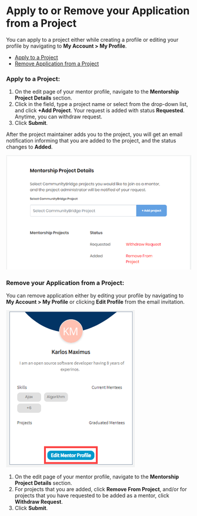 # Apply to or Remove your Application from a Project

You can apply to a project either while creating a profile or editing your profile by navigating to **My Account &gt; My Profile**.

* [Apply to a Project](apply-to-or-remove-your-application-from-a-project.md#apply-to-a-project)
* [Remove Application from a Project](apply-to-or-remove-your-application-from-a-project.md#remove-your-application-from-a-project)

### Apply to a Project:

1. On the edit page of your mentor profile, navigate to the **Mentorship Project Details** section.
2. Click in the field, type a project name or select from the drop-down list, and click **+Add Project**. Your request is added with status **Requested**. Anytime, you can withdraw request.
3. Click **Submit**.

After the project maintainer adds you to the project, you will get an email notification informing that you are added to the project, and the status changes to **Added**.

![](../../../../.gitbook/assets/mentorship-project-details-added-to-project.png)



### Remove your Application from a Project:

You can remove application either by editing your profile by navigating to **My Account &gt; My Profile** or clicking **Edit Profile** from the email invitation.

![](../../../../.gitbook/assets/edit-mentor-profile.png)

1. On the edit page of your mentor profile, navigate to the **Mentorship Project Details** section.
2. For projects that you are added, click **Remove From Project**, and/or for projects that you have requested to be added as a mentor, click **Withdraw Request**.
3. Click **Submit**.

